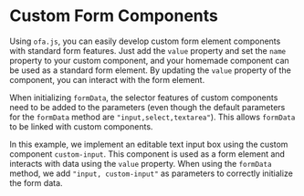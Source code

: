 <template is="exm-article">
<a href="../../publics/examples/custom-form-element/demo.html" preview></a>
<a href="../../publics/examples/custom-form-element/test-demo.html" main></a>
<a href="../../publics/examples/custom-form-element/custom-input.html"></a>
</template>

# Custom Form Components

Using `ofa.js`, you can easily develop custom form element components with standard form features. Just add the `value` property and set the `name` property to your custom component, and your homemade component can be used as a standard form element. By updating the `value` property of the component, you can interact with the form element.

When initializing `formData`, the selector features of custom components need to be added to the parameters (even though the default parameters for the `formData` method are `"input,select,textarea"`). This allows `formData` to be linked with custom components.

In this example, we implement an editable text input box using the custom component `custom-input`. This component is used as a form element and interacts with data using the `value` property. When using the `formData` method, we add `"input, custom-input"` as parameters to correctly initialize the form data.
